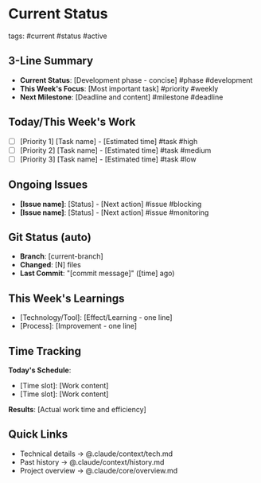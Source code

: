 # Current Status
tags: #current #status #active

## 3-Line Summary
- **Current Status**: [Development phase - concise] #phase #development
- **This Week's Focus**: [Most important task] #priority #weekly
- **Next Milestone**: [Deadline and content] #milestone #deadline

## Today/This Week's Work
- [ ] [Priority 1] [Task name] - [Estimated time] #task #high
- [ ] [Priority 2] [Task name] - [Estimated time] #task #medium  
- [ ] [Priority 3] [Task name] - [Estimated time] #task #low

## Ongoing Issues
- **[Issue name]**: [Status] - [Next action] #issue #blocking
- **[Issue name]**: [Status] - [Next action] #issue #monitoring

## Git Status (auto)
- **Branch**: [current-branch]
- **Changed**: [N] files
- **Last Commit**: "[commit message]" ([time] ago)

## This Week's Learnings
- [Technology/Tool]: [Effect/Learning - one line]
- [Process]: [Improvement - one line]

## Time Tracking
**Today's Schedule**:
- [Time slot]: [Work content]
- [Time slot]: [Work content]

**Results**: [Actual work time and efficiency]

## Quick Links
- Technical details → @.claude/context/tech.md
- Past history → @.claude/context/history.md
- Project overview → @.claude/core/overview.md